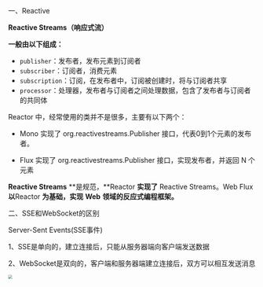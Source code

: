 一、Reactive 

 **Reactive Streams（响应式流）**

**一般由以下组成：**

- `publisher`：发布者，发布元素到订阅者
- `subscriber`：订阅者，消费元素
- `subscription`：订阅，在发布者中，订阅被创建时，将与订阅者共享
- `processor`：处理器，发布者与订阅者之间处理数据，包含了发布者与订阅者的共同体



Reactor 中，经常使用的类并不是很多，主要有以下两个：

* Mono 实现了 org.reactivestreams.Publisher 接口，代表0到1个元素的发布者。

* Flux 实现了 org.reactivestreams.Publisher 接口，实现发布者，并返回 N 个元素



**Reactive Streams** **是规范，**Reactor **实现了** Reactive Streams。Web Flux **以**Reactor **为基础，实现** **Web** **领域的反应式编程框架。**



二、SSE和WebSocket的区别

Server-Sent Events(SSE事件)

1、SSE是单向的，建立连接后，只能从服务器端向客户端发送数据

2、WebSocket是双向的，客户端和服务器端建立连接后，双方可以相互发送消息

<img src="../resource/see与websocket.png" style="zoom:50%;" />